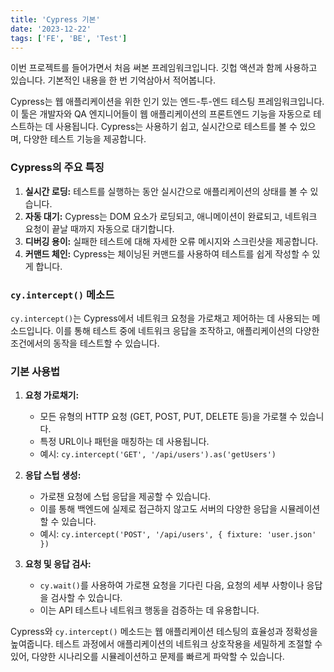 ```yaml
---
title: 'Cypress 기본'
date: '2023-12-22'
tags: ['FE', 'BE', 'Test']
---
```


이번 프로젝트를 들어가면서 처음 써본 프레임워크입니다. 깃헙 액션과 함께 사용하고 있습니다. 기본적인 내용을 한 번 기억삼아서 적어봅니다.

Cypress는 웹 애플리케이션을 위한 인기 있는 엔드-투-엔드 테스팅 프레임워크입니다. 이 툴은 개발자와 QA 엔지니어들이 웹 애플리케이션의 프론트엔드 기능을 자동으로 테스트하는 데 사용됩니다. Cypress는 사용하기 쉽고, 실시간으로 테스트를 볼 수 있으며, 다양한 테스트 기능을 제공합니다.

### Cypress의 주요 특징

1. **실시간 로딩:** 테스트를 실행하는 동안 실시간으로 애플리케이션의 상태를 볼 수 있습니다.
2. **자동 대기:** Cypress는 DOM 요소가 로딩되고, 애니메이션이 완료되고, 네트워크 요청이 끝날 때까지 자동으로 대기합니다.
3. **디버깅 용이:** 실패한 테스트에 대해 자세한 오류 메시지와 스크린샷을 제공합니다.
4. **커맨드 체인:** Cypress는 체이닝된 커맨드를 사용하여 테스트를 쉽게 작성할 수 있게 합니다.

### `cy.intercept()` 메소드

`cy.intercept()`는 Cypress에서 네트워크 요청을 가로채고 제어하는 데 사용되는 메소드입니다. 이를 통해 테스트 중에 네트워크 응답을 조작하고, 애플리케이션의 다양한 조건에서의 동작을 테스트할 수 있습니다.

### 기본 사용법

1. **요청 가로채기:**
   - 모든 유형의 HTTP 요청 (GET, POST, PUT, DELETE 등)을 가로챌 수 있습니다.
   - 특정 URL이나 패턴을 매칭하는 데 사용됩니다.
   - 예시: `cy.intercept('GET', '/api/users').as('getUsers')`

2. **응답 스텁 생성:**
   - 가로챈 요청에 스텁 응답을 제공할 수 있습니다.
   - 이를 통해 백엔드에 실제로 접근하지 않고도 서버의 다양한 응답을 시뮬레이션할 수 있습니다.
   - 예시: `cy.intercept('POST', '/api/users', { fixture: 'user.json' })`

3. **요청 및 응답 검사:**
   - `cy.wait()`를 사용하여 가로챈 요청을 기다린 다음, 요청의 세부 사항이나 응답을 검사할 수 있습니다.
   - 이는 API 테스트나 네트워크 행동을 검증하는 데 유용합니다.

Cypress와 `cy.intercept()` 메소드는 웹 애플리케이션 테스팅의 효율성과 정확성을 높여줍니다. 테스트 과정에서 애플리케이션의 네트워크 상호작용을 세밀하게 조절할 수 있어, 다양한 시나리오를 시뮬레이션하고 문제를 빠르게 파악할 수 있습니다.